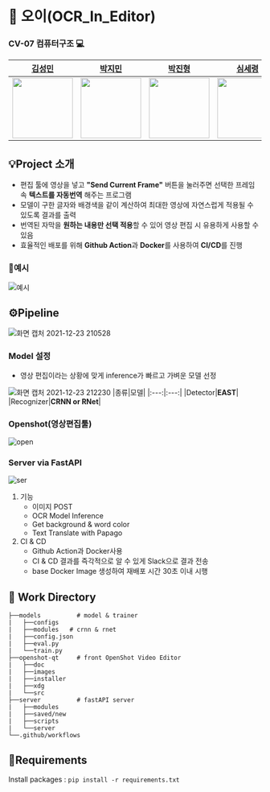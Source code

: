 # :movie_camera: 오이(OCR_In_Editor)

### CV-07 컴퓨터구조 :computer: 
|[김성민](https://github.com/ksm0517)|[박지민](https://github.com/ddeokbboki-good)|[박진형](https://github.com/ppjh8263)|[심세령](https://github.com/seryoungshim17)|[윤하정](https://github.com/YHaJung)|
|:---:|:---:|:---:|:---:|:---:|
| <img src="https://ifh.cc/g/puHQTP.jpg" width="120" height="120"> | <img src="https://user-images.githubusercontent.com/82632580/147220995-f83623c7-da26-404f-ad07-d3da19928e65.jpg" width="120" height="120">| <img src="https://user-images.githubusercontent.com/82632580/147216442-3d820ddd-7a04-4c1c-b717-0bab4b3aed0b.jpg" width="120" height="120"> |<img src="https://user-images.githubusercontent.com/82632580/147216194-d7100c74-e273-465a-815c-85f8032f4be0.png" width="120" height="120">| <img src="https://user-images.githubusercontent.com/82632580/147216286-e1e30025-9dac-4fa8-b931-cc663a2d0ca1.jpg" width="120" height="120">| 

## 💡Project 소개
- 편집 툴에 영상을 넣고 **"Send Current Frame"** 버튼을 눌러주면 선택한 프레임 속 **텍스트를 자동번역** 해주는 프로그램
- 모델이 구한 글자와 배경색을 같이 계산하여 최대한 영상에 자연스럽게 적용될 수 있도록 결과를 출력
- 번역된 자막을 **원하는 내용만 선택 적용**할 수 있어 영상 편집 시 유용하게 사용할 수 있음
- 효율적인 배포를 위해 **Github Action**과 **Docker**를 사용하여 **CI/CD**를 진행
### 🔎예시
![예시](https://user-images.githubusercontent.com/82632580/147242498-9c8da7ea-a159-491c-ac53-009616c47246.png)

## ⚙️Pipeline
![화면 캡처 2021-12-23 210528](https://user-images.githubusercontent.com/82632580/147240587-577c9408-8add-4cd5-b465-6dc6d665669e.png)
### Model 설정  
- 영상 편집이라는 상황에 맞게 inference가 빠르고 가벼운 모델 선정    
  
![화면 캡처 2021-12-23 212230](https://user-images.githubusercontent.com/82632580/147240612-5ec7ecf5-eee4-4f0c-a487-fd9f31f07abc.png) 
|종류|모델|
|:---:|:---:|
|Detector|**EAST**|
|Recognizer|**CRNN or RNet**|
### Openshot(영상편집툴) 
![open](https://user-images.githubusercontent.com/82632580/147244480-0eb298f9-64e7-4e7a-bf07-2d57e85002ae.png)  

### Server via FastAPI

![ser](https://user-images.githubusercontent.com/82632580/147244791-c9994d60-fa4a-4b01-875c-921605bac396.png)
1. 기능
    - 이미지 POST
    - OCR Model Inference
    - Get background & word color
    - Text Translate with Papago
2. CI & CD
    - Github Action과 Docker사용
    - CI & CD 결과를 즉각적으로 알 수 있게 Slack으로 결과 전송
    - base Docker Image 생성하여 재배포 시간 30초 이내 시행

## 📂 Work Directory
```
├──models          # model & trainer
|   ├──configs           
|   ├──modules   # crnn & rnet
|   ├──config.json 
|   ├──eval.py     
|   └──train.py    
├──openshot-qt     # front OpenShot Video Editor
|   ├──doc          
|   ├──images      
|   ├──installer   
|   ├──xdg         
|   └──src         
├──server          # fastAPI server
|   ├──modules
|   ├──saved/new
|   ├──scripts
|   └──server
└──.github/workflows

```

## 🔧Requirements
Install packages : `pip install -r requirements.txt`
